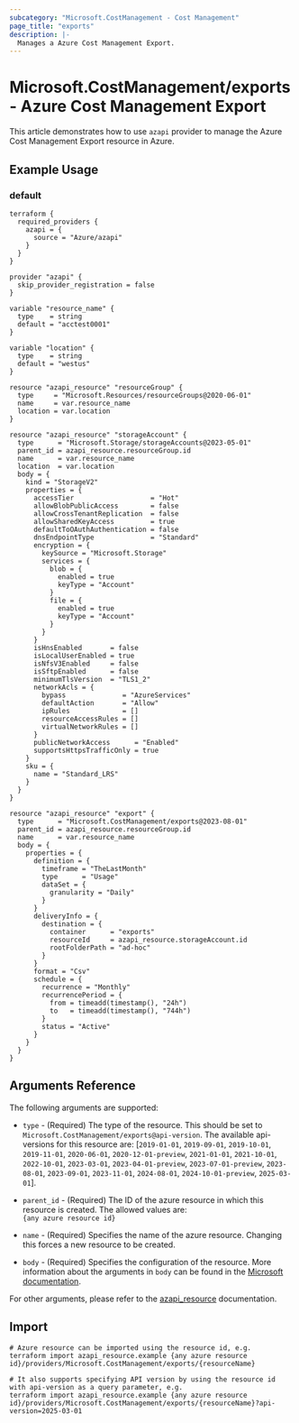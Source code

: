 ```yaml
---
subcategory: "Microsoft.CostManagement - Cost Management"
page_title: "exports"
description: |-
  Manages a Azure Cost Management Export.
---
```


# Microsoft.CostManagement/exports - Azure Cost Management Export

This article demonstrates how to use `azapi` provider to manage the Azure Cost Management Export resource in Azure.

## Example Usage

### default

```hcl
terraform {
  required_providers {
    azapi = {
      source = "Azure/azapi"
    }
  }
}

provider "azapi" {
  skip_provider_registration = false
}

variable "resource_name" {
  type    = string
  default = "acctest0001"
}

variable "location" {
  type    = string
  default = "westus"
}

resource "azapi_resource" "resourceGroup" {
  type     = "Microsoft.Resources/resourceGroups@2020-06-01"
  name     = var.resource_name
  location = var.location
}

resource "azapi_resource" "storageAccount" {
  type      = "Microsoft.Storage/storageAccounts@2023-05-01"
  parent_id = azapi_resource.resourceGroup.id
  name      = var.resource_name
  location  = var.location
  body = {
    kind = "StorageV2"
    properties = {
      accessTier                   = "Hot"
      allowBlobPublicAccess        = false
      allowCrossTenantReplication  = false
      allowSharedKeyAccess         = true
      defaultToOAuthAuthentication = false
      dnsEndpointType              = "Standard"
      encryption = {
        keySource = "Microsoft.Storage"
        services = {
          blob = {
            enabled = true
            keyType = "Account"
          }
          file = {
            enabled = true
            keyType = "Account"
          }
        }
      }
      isHnsEnabled       = false
      isLocalUserEnabled = true
      isNfsV3Enabled     = false
      isSftpEnabled      = false
      minimumTlsVersion  = "TLS1_2"
      networkAcls = {
        bypass              = "AzureServices"
        defaultAction       = "Allow"
        ipRules             = []
        resourceAccessRules = []
        virtualNetworkRules = []
      }
      publicNetworkAccess      = "Enabled"
      supportsHttpsTrafficOnly = true
    }
    sku = {
      name = "Standard_LRS"
    }
  }
}

resource "azapi_resource" "export" {
  type      = "Microsoft.CostManagement/exports@2023-08-01"
  parent_id = azapi_resource.resourceGroup.id
  name      = var.resource_name
  body = {
    properties = {
      definition = {
        timeframe = "TheLastMonth"
        type      = "Usage"
        dataSet = {
          granularity = "Daily"
        }
      }
      deliveryInfo = {
        destination = {
          container      = "exports"
          resourceId     = azapi_resource.storageAccount.id
          rootFolderPath = "ad-hoc"
        }
      }
      format = "Csv"
      schedule = {
        recurrence = "Monthly"
        recurrencePeriod = {
          from = timeadd(timestamp(), "24h")
          to   = timeadd(timestamp(), "744h")
        }
        status = "Active"
      }
    }
  }
}

```



## Arguments Reference

The following arguments are supported:

* `type` - (Required) The type of the resource. This should be set to `Microsoft.CostManagement/exports@api-version`. The available api-versions for this resource are: [`2019-01-01`, `2019-09-01`, `2019-10-01`, `2019-11-01`, `2020-06-01`, `2020-12-01-preview`, `2021-01-01`, `2021-10-01`, `2022-10-01`, `2023-03-01`, `2023-04-01-preview`, `2023-07-01-preview`, `2023-08-01`, `2023-09-01`, `2023-11-01`, `2024-08-01`, `2024-10-01-preview`, `2025-03-01`].

* `parent_id` - (Required) The ID of the azure resource in which this resource is created. The allowed values are:  
  `{any azure resource id}`

* `name` - (Required) Specifies the name of the azure resource. Changing this forces a new resource to be created.

* `body` - (Required) Specifies the configuration of the resource. More information about the arguments in `body` can be found in the [Microsoft documentation](https://learn.microsoft.com/en-us/azure/templates/Microsoft.CostManagement/exports?pivots=deployment-language-terraform).

For other arguments, please refer to the [azapi_resource](https://registry.terraform.io/providers/Azure/azapi/latest/docs/resources/resource) documentation.

## Import

 ```shell
 # Azure resource can be imported using the resource id, e.g.
 terraform import azapi_resource.example {any azure resource id}/providers/Microsoft.CostManagement/exports/{resourceName}
 
 # It also supports specifying API version by using the resource id with api-version as a query parameter, e.g.
 terraform import azapi_resource.example {any azure resource id}/providers/Microsoft.CostManagement/exports/{resourceName}?api-version=2025-03-01
 ```
